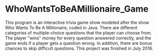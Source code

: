 # WhoWantsToBeAMillionaire_Game
This program is an interactive trivia game show modeled after the show Who Wants To Be A Millionaire, coded in Java. There are different categories of multiple-choice questions that the player can choose from. The player "wins" money for every question answered correctly, and the game ends if a player gets a question wrong. In addition, there are bonus chances to skip difficult questions. This project was finished in July 2016.